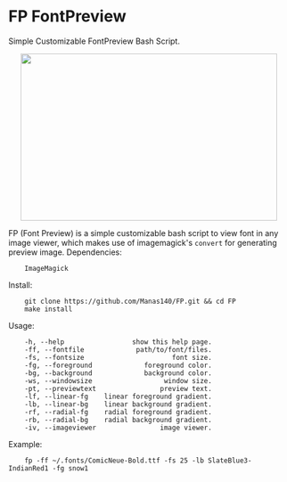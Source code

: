 # FP FontPreview

Simple Customizable FontPreview Bash Script.

<p align="center">
  <img width="460" height="300" src="https://user-images.githubusercontent.com/64472354/124871166-3e29d100-dfb3-11eb-81a7-b1046dc2403a.gif">
</p>

FP (Font Preview) is a simple customizable bash script to view font in any image viewer, which makes use of imagemagick's `convert` for generating preview image.
Dependencies:
```
    ImageMagick
```

Install:
```
    git clone https://github.com/Manas140/FP.git && cd FP
    make install
```

Usage:
```
    -h, --help                 show this help page.
    -ff, --fontfile             path/to/font/files.
    -fs, --fontsize                      font size.
    -fg, --foreground             foreground color.
    -bg, --background             background color.
    -ws, --windowsize                  window size.
    -pt, --previewtext                preview text.
    -lf, --linear-fg    linear foreground gradient.
    -lb, --linear-bg    linear background gradient.
    -rf, --radial-fg    radial foreground gradient.
    -rb, --radial-bg    radial background gradient.
    -iv, --imageviewer                image viewer.
```

Example:
```
    fp -ff ~/.fonts/ComicNeue-Bold.ttf -fs 25 -lb SlateBlue3-IndianRed1 -fg snow1
```


